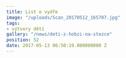 ```yaml
---
title: List o vydře
image: "/uploads/Scan_20170512_165707.jpg"
tags:
- výtvory dětí
gallery: "/news/deti-z-hobzi-na-stezce"
position: 52
date: 2017-05-13 06:50:19.000000000 Z
---
```

